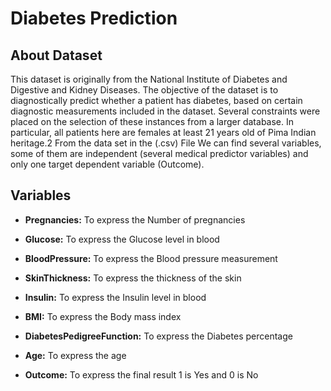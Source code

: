 # Diabetes Prediction

## About Dataset

This dataset is originally from the National Institute of Diabetes and Digestive and Kidney
Diseases. The objective of the dataset is to diagnostically predict whether a patient has diabetes,
based on certain diagnostic measurements included in the dataset. Several constraints were placed
on the selection of these instances from a larger database. In particular, all patients here are females
at least 21 years old of Pima Indian heritage.2
From the data set in the (.csv) File We can find several variables, some of them are independent
(several medical predictor variables) and only one target dependent variable (Outcome).

## Variables

- **Pregnancies:** To express the Number of pregnancies

- **Glucose:** To express the Glucose level in blood

- **BloodPressure:** To express the Blood pressure measurement

- **SkinThickness:** To express the thickness of the skin

- **Insulin:** To express the Insulin level in blood

- **BMI:** To express the Body mass index

- **DiabetesPedigreeFunction:** To express the Diabetes percentage

- **Age:** To express the age

- **Outcome:** To express the final result 1 is Yes and 0 is No
